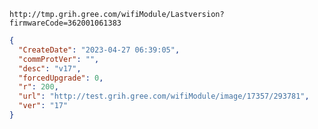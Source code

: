 `http://tmp.grih.gree.com/wifiModule/Lastversion?firmwareCode=362001061383`

```json
{
  "CreateDate": "2023-04-27 06:39:05",
  "commProtVer": "",
  "desc": "v17",
  "forcedUpgrade": 0,
  "r": 200,
  "url": "http://test.grih.gree.com/wifiModule/image/17357/293781",
  "ver": "17"
}
```